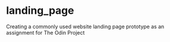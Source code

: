 # landing_page
Creating a commonly used website landing page prototype as an assignment for The Odin Project
